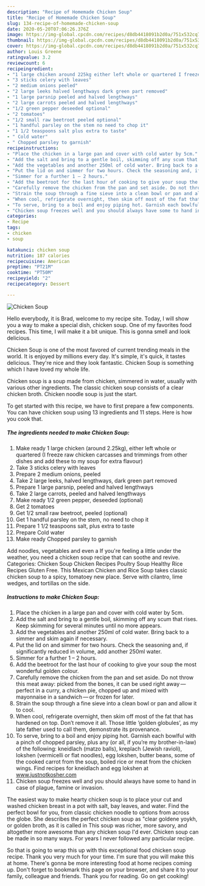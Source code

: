 ```yaml
---
description: "Recipe of Homemade Chicken Soup"
title: "Recipe of Homemade Chicken Soup"
slug: 134-recipe-of-homemade-chicken-soup
date: 2020-05-20T07:06:26.376Z
image: https://img-global.cpcdn.com/recipes/d8db4418091b2d0a/751x532cq70/chicken-soup-recipe-main-photo.jpg
thumbnail: https://img-global.cpcdn.com/recipes/d8db4418091b2d0a/751x532cq70/chicken-soup-recipe-main-photo.jpg
cover: https://img-global.cpcdn.com/recipes/d8db4418091b2d0a/751x532cq70/chicken-soup-recipe-main-photo.jpg
author: Louis Greene
ratingvalue: 3.2
reviewcount: 6
recipeingredient:
- "1 large chicken around 225kg either left whole or quartered I freeze raw chicken carcasses and trimmings from other dishes and add these to my soup for extra flavour"
- "3 sticks celery with leaves"
- "2 medium onions peeled"
- "2 large leeks halved lengthways dark green part removed"
- "1 large parsnip peeled and halved lengthways"
- "2 large carrots peeled and halved lengthways"
- "1/2 green pepper deseeded optional"
- "2 tomatoes"
- "1/2 small raw beetroot peeled optional"
- "1 handful parsley on the stem no need to chop it"
- "1 1/2 teaspoons salt plus extra to taste"
- " Cold water"
- " Chopped parsley to garnish"
recipeinstructions:
- "Place the chicken in a large pan and cover with cold water by 5cm."
- "Add the salt and bring to a gentle boil, skimming off any scum that rises. Keep skimming for several minutes until no more appears."
- "Add the vegetables and another 250ml of cold water. Bring back to a simmer and skim again if necessary."
- "Put the lid on and simmer for two hours. Check the seasoning and, if significantly reduced in volume, add another 250ml water."
- "Simmer for a further 1 – 2 hours."
- "Add the beetroot for the last hour of cooking to give your soup the most wonderful golden colour."
- "Carefully remove the chicken from the pan and set aside. Do not throw this meat away: picked from the bones, it can be used right away — perfect in a curry, a chicken pie, chopped up and mixed with mayonnaise in a sandwich — or frozen for later."
- "Strain the soup through a fine sieve into a clean bowl or pan and allow it to cool."
- "When cool, refrigerate overnight, then skim off most of the fat that has hardened on top. Don’t remove it all. Those little ‘golden globules’, as my late father used to call them, demonstrate its provenance."
- "To serve, bring to a boil and enjoy piping hot. Garnish each bowlful with a pinch of chopped parsley, plus any (or all, if you’re my brother-in-law) of the following: kneidlach (matzo balls), kreplach (Jewish ravioli), lokshen (vermicelli or flat noodles), egg lokshen, butter beans, some of the cooked carrot from the soup, boiled rice or meat from the chicken wings. Find recipes for kneidlach and egg lokshen at www.justnotkosher.com"
- "Chicken soup freezes well and you should always have some to hand in case of plague, famine or invasion."
categories:
- Recipe
tags:
- chicken
- soup

katakunci: chicken soup 
nutrition: 187 calories
recipecuisine: American
preptime: "PT21M"
cooktime: "PT50M"
recipeyield: "2"
recipecategory: Dessert

---
```



![Chicken Soup](https://img-global.cpcdn.com/recipes/d8db4418091b2d0a/751x532cq70/chicken-soup-recipe-main-photo.jpg)

Hello everybody, it is Brad, welcome to my recipe site. Today, I will show you a way to make a special dish, chicken soup. One of my favorites food recipes. This time, I will make it a bit unique. This is gonna smell and look delicious.

Chicken Soup is one of the most favored of current trending meals in the world. It is enjoyed by millions every day. It's simple, it's quick, it tastes delicious. They're nice and they look fantastic. Chicken Soup is something which I have loved my whole life.

Chicken soup is a soup made from chicken, simmered in water, usually with various other ingredients. The classic chicken soup consists of a clear chicken broth. Chicken noodle soup is just the start.


To get started with this recipe, we have to first prepare a few components. You can have chicken soup using 13 ingredients and 11 steps. Here is how you cook that.

<!--inarticleads1-->

##### The ingredients needed to make Chicken Soup:

1. Make ready 1 large chicken (around 2.25kg), either left whole or quartered (I freeze raw chicken carcasses and trimmings from other dishes and add these to my soup for extra flavour)
1. Take 3 sticks celery with leaves
1. Prepare 2 medium onions, peeled
1. Take 2 large leeks, halved lengthways, dark green part removed
1. Prepare 1 large parsnip, peeled and halved lengthways
1. Take 2 large carrots, peeled and halved lengthways
1. Make ready 1/2 green pepper, deseeded (optional)
1. Get 2 tomatoes
1. Get 1/2 small raw beetroot, peeled (optional)
1. Get 1 handful parsley on the stem, no need to chop it
1. Prepare 1 1/2 teaspoons salt, plus extra to taste
1. Prepare  Cold water
1. Make ready  Chopped parsley to garnish


Add noodles, vegetables and even a If you&#39;re feeling a little under the weather, you need a chicken soup recipe that can soothe and revive. Categories: Chicken Soup Chicken Recipes Poultry Soup Healthy Rice Recipes Gluten Free. This Mexican Chicken and Rice Soup takes classic chicken soup to a spicy, tomatoey new place. Serve with cilantro, lime wedges, and tortillas on the side. 

<!--inarticleads2-->

##### Instructions to make Chicken Soup:

1. Place the chicken in a large pan and cover with cold water by 5cm.
1. Add the salt and bring to a gentle boil, skimming off any scum that rises. Keep skimming for several minutes until no more appears.
1. Add the vegetables and another 250ml of cold water. Bring back to a simmer and skim again if necessary.
1. Put the lid on and simmer for two hours. Check the seasoning and, if significantly reduced in volume, add another 250ml water.
1. Simmer for a further 1 – 2 hours.
1. Add the beetroot for the last hour of cooking to give your soup the most wonderful golden colour.
1. Carefully remove the chicken from the pan and set aside. Do not throw this meat away: picked from the bones, it can be used right away — perfect in a curry, a chicken pie, chopped up and mixed with mayonnaise in a sandwich — or frozen for later.
1. Strain the soup through a fine sieve into a clean bowl or pan and allow it to cool.
1. When cool, refrigerate overnight, then skim off most of the fat that has hardened on top. Don’t remove it all. Those little ‘golden globules’, as my late father used to call them, demonstrate its provenance.
1. To serve, bring to a boil and enjoy piping hot. Garnish each bowlful with a pinch of chopped parsley, plus any (or all, if you’re my brother-in-law) of the following: kneidlach (matzo balls), kreplach (Jewish ravioli), lokshen (vermicelli or flat noodles), egg lokshen, butter beans, some of the cooked carrot from the soup, boiled rice or meat from the chicken wings. Find recipes for kneidlach and egg lokshen at www.justnotkosher.com
1. Chicken soup freezes well and you should always have some to hand in case of plague, famine or invasion.


The easiest way to make hearty chicken soup is to place your cut and washed chicken breast in a pot with salt, bay leaves, and water. Find the perfect bowl for you, from classic chicken noodle to options from across the globe. She describes the perfect chicken soup as &#34;clear goldene yoykh, or golden broth, as it is called in This soup was richer, more savory, and altogether more awesome than any chicken soup I&#39;d ever. Chicken soup can be made in so many ways. For years I never followed any particular recipe. 

So that is going to wrap this up with this exceptional food chicken soup recipe. Thank you very much for your time. I'm sure that you will make this at home. There's gonna be more interesting food at home recipes coming up. Don't forget to bookmark this page on your browser, and share it to your family, colleague and friends. Thank you for reading. Go on get cooking!

